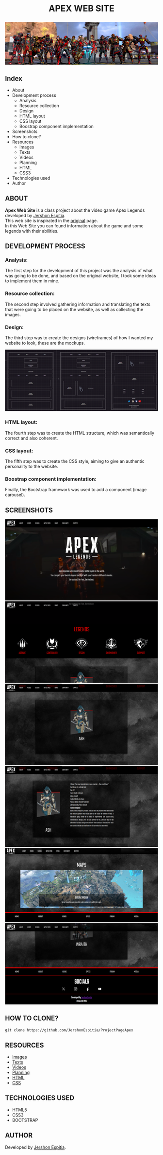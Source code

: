 # <p align="center">APEX WEB SITE</p>

<p align="center">
  <img src="./Images/Img_banner/apex-legends-banner.jpg">
</p>

## Index
* About
* Development process
  - Analysis
  - Resource collection
  - Design
  - HTML layout
  - CSS layout
  - Boostrap component implementation
* Screenshots
* How to clone?
* Resources
  - Images
  - Texts
  - Videos
  - Planning
  - HTML
  - CSS3
* Technologies used
* Author
  
## ABOUT
<strong>Apex Web Site</strong> is a class project about the video game Apex Legends developed by [Jershon Espitia](https://github.com/JershonEspitia).<br>
This web site is inspirated in the [original](https://www.ea.com/es-es/games/apex-legends) page. <br>
In this Web Site you can found information about the game and some legends with their abilities.

## DEVELOPMENT PROCESS

### Analysis:
The first step for the development of this project was the analysis of what was going to be done, and based on the original website, I took some ideas to implement them in mine.

### Resource collection:
The second step involved gathering information and translating the texts that were going to be placed on the website, as well as collecting the images.

### Design:
The third step was to create the designs (wireframes) of how I wanted my website to look, these are the mockups.
<p align="center">
  <img src="./Planning/wireframes.png">
</p>

### HTML layout:
The fourth step was to create the HTML structure, which was semantically correct and also coherent.

### CSS layout:
The fifth step was to create the CSS style, aiming to give an authentic personality to the website.

### Boostrap component implementation:
Finally, the Bootstrap framework was used to add a component (image carousel).

## SCREENSHOTS

<p align="center">
  <img src="./Images/Img_screenshots/Screenshot_1.png">
  <img src="./Images/Img_screenshots/Screenshot_2.png">
  <img src="./Images/Img_screenshots/Screenshot_3.png">
  <img src="./Images/Img_screenshots/Screenshot_4.png">
  <img src="./Images/Img_screenshots/Screenshot_5.png">
  <img src="./Images/Img_screenshots/Screenshot_6.png">
</p>

## HOW TO CLONE?

` git clone https://github.com/JershonEspitia/ProjectPageApex `

## RESOURCES
- [Images](Images)
- [Texts](Texts)
- [Videos](Videos)
- [Planning](Planning)
- [HTML](HTML)
- [CSS](CSS)

## TECHNOLOGIES USED
- HTML5
- CSS3
- BOOTSTRAP

## AUTHOR
Developed by [Jershon Espitia](https://github.com/JershonEspitia).

